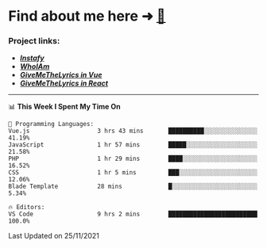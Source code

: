 # Find about me here ➜ [🧑](https://pauabella.dev)

### Project links:
- ***[Instafy](https://instafy.me)***
- ***[WhoIAm](https://pauabella.dev)***
- ***[GiveMeTheLyrics in Vue](https://lyrics.pauabella.dev)***
- ***[GiveMeTheLyrics in React](https://pauabella.dev/GiveMeTheLyrics)***

---
<!--START_SECTION:waka-->
📊 **This Week I Spent My Time On** 

```text
💬 Programming Languages: 
Vue.js                   3 hrs 43 mins       ██████████░░░░░░░░░░░░░░░   41.19% 
JavaScript               1 hr 57 mins        █████░░░░░░░░░░░░░░░░░░░░   21.58% 
PHP                      1 hr 29 mins        ████░░░░░░░░░░░░░░░░░░░░░   16.52% 
CSS                      1 hr 5 mins         ███░░░░░░░░░░░░░░░░░░░░░░   12.06% 
Blade Template           28 mins             █░░░░░░░░░░░░░░░░░░░░░░░░   5.34%

🔥 Editors: 
VS Code                  9 hrs 2 mins        █████████████████████████   100.0%

```


 Last Updated on 25/11/2021
<!--END_SECTION:waka-->

